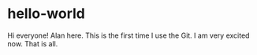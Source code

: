 # hello-world
Hi everyone!
Alan here.
This is the first time I use the Git.
I am very excited now.
That is all.
